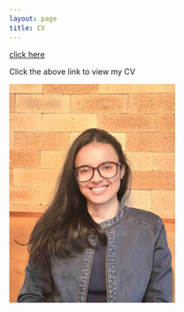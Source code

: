 ```yaml
---
layout: page
title: CV
---
```



[click here](https://maumitabhaumik.github.io/Bhaumik_CV__2023.pdf)

Click the above link to view my CV


<img src="CV_photo.jpg" width="300" height="396">



